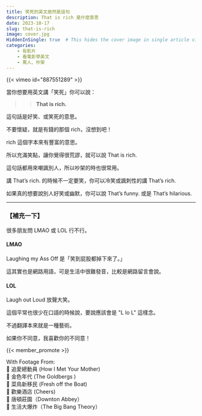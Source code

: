 ```yaml
---
title: 笑死的英文居然是這句
description: That is rich 是什麼意思
date: 2023-10-17
slug: that-is-rich
image: cover.jpg
HiddenInSingle: true  # This hides the cover image in single article view
categories:
    - 有影片
    - 看電影學英文
    - 罵人、吵架
---
```



{{< vimeo id="887551289" >}}


當你想要用英文講「笑死」你可以說：

>> **That is rich.**

這句話是好笑、或笑死的意思。

不要懷疑，就是有錢的那個 rich，沒想到吧！

rich 這個字本來有豐富的意思。

所以充滿笑點，讓你覺得很荒謬，就可以說 That is rich. 

這句話都用來嘲諷別人，所以吵架的時也很常用。

講 That’s rich. 的時候不一定要笑，你可以冷笑或諷刺性的講 That’s rich. 

如果真的想要說別人好笑或幽默，你可以說 That’s funny. 或是 That’s hilarious.  


---

### 【補充一下】

很多朋友問 LMAO 或 LOL 行不行。

#### LMAO 

Laughing my Ass Off 是「笑到屁股都掉下來了。」

這其實也是網路用語，可是生活中很難發音，比較是網路留言會說。

#### LOL 

Laugh out Loud 放聲大笑。

這個平常也很少在口語的時候說，要說應該會是 "L lo L" 這樣念。

不過翻譯本來就是一種藝術。

如果你不同意，我喜歡你的不同意！


{{< member_promote >}}

With Footage From:  
🎥 追愛總動員 (How I Met Your Mother)  
🎥 金色年代 (The Goldbergs )  
🎥 菜鳥新移民 (Fresh off the Boat)  
🎥 歡樂酒店 (Cheers)  
🎥 唐頓莊園（Downton Abbey）  
🎥 生活大爆炸（The Big Bang Theory） 